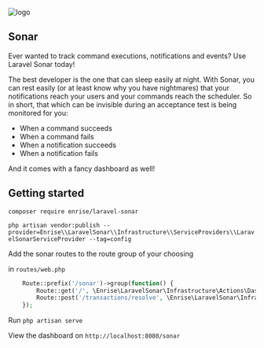 ![logo](./github/logo.png)

## Sonar

Ever wanted to track command executions, notifications and events? Use Laravel Sonar today!

The best developer is the one that can sleep easily at night.
With Sonar, you can rest easily (or at least know why you have nightmares) that your notifications reach your users and your commands reach the scheduler.
So in short, that which can be invisible during an acceptance test is being monitored for you:

* When a command succeeds
* When a command fails
* When a notification succeeds
* When a notification fails

And it comes with a fancy dashboard as well!

## Getting started

`composer require enrise/laravel-sonar`

`php artisan vendor:publish --provider=Enrise\\LaravelSonar\\Infrastructure\\ServiceProviders\\LaravelSonarServiceProvider --tag=config`

Add the sonar routes to the route group of your choosing

in `routes/web.php`
```php
    Route::prefix('/sonar')->group(function() {
        Route::get('/', \Enrise\LaravelSonar\Infrastructure\Actions\DashboardAction::class);
        Route::post('/transactions/resolve', \Enrise\LaravelSonar\Infrastructure\Actions\TransactionResolveAction::class);
    });
```

Run `php artisan serve`

View the dashboard on `http://localhost:8080/sonar`
